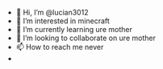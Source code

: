 - 👋 Hi, I’m @lucian3012
- 👀 I’m interested in minecraft
- 🌱 I’m currently learning ure mother
- 💞️ I’m looking to collaborate on ure mother
- 📫 How to reach me never
- 

<!---
lucian3012/lucian3012 is a ✨ special ✨ repository because its `README.md` (this file) appears on your GitHub profile.
You can click the Preview link to take a look at your changes.
--->
